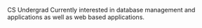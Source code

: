 CS Undergrad
Currently interested in database management and applications as well as web based applications.

